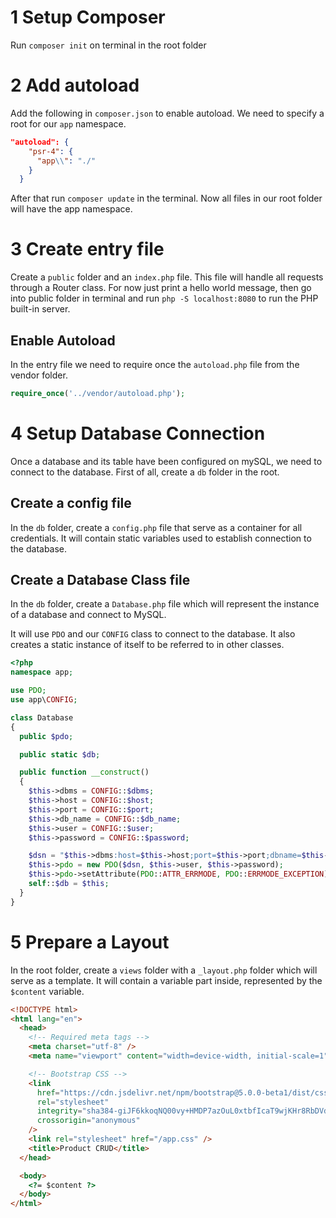 # 1 Setup Composer

Run `composer init` on terminal in the root folder

# 2 Add autoload

Add the following in `composer.json` to enable autoload.
We need to specify a root for our `app` namespace.

```json
"autoload": {
    "psr-4": {
      "app\\": "./"
    }
  }
```

After that run `composer update` in the terminal.
Now all files in our root folder will have the app namespace.

# 3 Create entry file

Create a `public` folder and an `index.php` file. This file will handle all requests through a Router class. For now just print a hello world message, then go into public folder in terminal and run `php -S localhost:8080` to run the PHP built-in server.

## Enable Autoload

In the entry file we need to require once the `autoload.php` file from the vendor folder.

```php
require_once('../vendor/autoload.php');
```

# 4 Setup Database Connection

Once a database and its table have been configured on mySQL, we need to connect to the database. First of all, create a `db` folder in the root.

## Create a config file

In the `db` folder, create a `config.php` file that serve as a container for all credentials. It will contain static variables used to establish connection to the database.

## Create a Database Class file

In the `db` folder, create a `Database.php` file which will represent the instance of a database and connect to MySQL.

It will use `PDO` and our `CONFIG` class to connect to the database.
It also creates a static instance of itself to be referred to in other classes.

```php
<?php
namespace app;

use PDO;
use app\CONFIG;

class Database
{
  public $pdo;

  public static $db;

  public function __construct()
  {
    $this->dbms = CONFIG::$dbms;
    $this->host = CONFIG::$host;
    $this->port = CONFIG::$port;
    $this->db_name = CONFIG::$db_name;
    $this->user = CONFIG::$user;
    $this->password = CONFIG::$password;

    $dsn = "$this->dbms:host=$this->host;port=$this->port;dbname=$this->db_name";
    $this->pdo = new PDO($dsn, $this->user, $this->password);
    $this->pdo->setAttribute(PDO::ATTR_ERRMODE, PDO::ERRMODE_EXCEPTION);
    self::$db = $this;
  }
}
```

# 5 Prepare a Layout

In the root folder, create a `views` folder with a `_layout.php` folder which will serve as a template. It will contain a variable part inside, represented by the `$content` variable.

```html
<!DOCTYPE html>
<html lang="en">
  <head>
    <!-- Required meta tags -->
    <meta charset="utf-8" />
    <meta name="viewport" content="width=device-width, initial-scale=1" />

    <!-- Bootstrap CSS -->
    <link
      href="https://cdn.jsdelivr.net/npm/bootstrap@5.0.0-beta1/dist/css/bootstrap.min.css"
      rel="stylesheet"
      integrity="sha384-giJF6kkoqNQ00vy+HMDP7azOuL0xtbfIcaT9wjKHr8RbDVddVHyTfAAsrekwKmP1"
      crossorigin="anonymous"
    />
    <link rel="stylesheet" href="/app.css" />
    <title>Product CRUD</title>
  </head>

  <body>
    <?= $content ?>
  </body>
</html>
```
